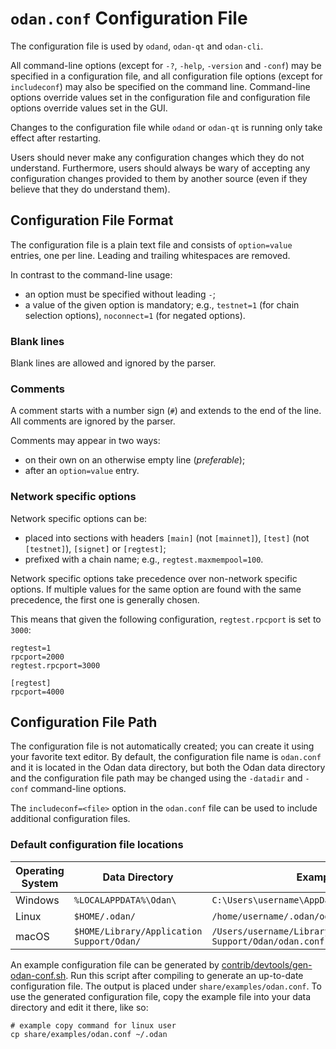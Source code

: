 # `odan.conf` Configuration File

The configuration file is used by `odand`, `odan-qt` and `odan-cli`.

All command-line options (except for `-?`, `-help`, `-version` and `-conf`) may be specified in a configuration file, and all configuration file options (except for `includeconf`) may also be specified on the command line. Command-line options override values set in the configuration file and configuration file options override values set in the GUI.

Changes to the configuration file while `odand` or `odan-qt` is running only take effect after restarting.

Users should never make any configuration changes which they do not understand. Furthermore, users should always be wary of accepting any configuration changes provided to them by another source (even if they believe that they do understand them).

## Configuration File Format

The configuration file is a plain text file and consists of `option=value` entries, one per line. Leading and trailing whitespaces are removed.

In contrast to the command-line usage:
- an option must be specified without leading `-`;
- a value of the given option is mandatory; e.g., `testnet=1` (for chain selection options), `noconnect=1` (for negated options).

### Blank lines

Blank lines are allowed and ignored by the parser.

### Comments

A comment starts with a number sign (`#`) and extends to the end of the line. All comments are ignored by the parser.

Comments may appear in two ways:
- on their own on an otherwise empty line (_preferable_);
- after an `option=value` entry.

### Network specific options

Network specific options can be:
- placed into sections with headers `[main]` (not `[mainnet]`), `[test]` (not `[testnet]`), `[signet]` or `[regtest]`;
- prefixed with a chain name; e.g., `regtest.maxmempool=100`.

Network specific options take precedence over non-network specific options.
If multiple values for the same option are found with the same precedence, the
first one is generally chosen.

This means that given the following configuration, `regtest.rpcport` is set to `3000`:

```
regtest=1
rpcport=2000
regtest.rpcport=3000

[regtest]
rpcport=4000
```

## Configuration File Path

The configuration file is not automatically created; you can create it using your favorite text editor. By default, the configuration file name is `odan.conf` and it is located in the Odan data directory, but both the Odan data directory and the configuration file path may be changed using the `-datadir` and `-conf` command-line options.

The `includeconf=<file>` option in the `odan.conf` file can be used to include additional configuration files.

### Default configuration file locations

Operating System | Data Directory | Example Path
-- | -- | --
Windows | `%LOCALAPPDATA%\Odan\` | `C:\Users\username\AppData\Local\Odan\odan.conf`
Linux | `$HOME/.odan/` | `/home/username/.odan/odan.conf`
macOS | `$HOME/Library/Application Support/Odan/` | `/Users/username/Library/Application Support/Odan/odan.conf`

An example configuration file can be generated by [contrib/devtools/gen-odan-conf.sh](../contrib/devtools/gen-odan-conf.sh).
Run this script after compiling to generate an up-to-date configuration file.
The output is placed under `share/examples/odan.conf`.
To use the generated configuration file, copy the example file into your data directory and edit it there, like so:

```
# example copy command for linux user
cp share/examples/odan.conf ~/.odan
```
